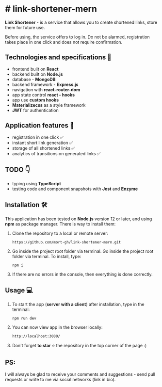 # # link-shortener-mern

**Link Shortener** - is a service that allows you to create shortened links, store them for future use.

Before using, the service offers to log in. Do not be alarmed, registration takes place in one click and does not require confirmation.

## Technologies and specifications 🧬

- frontend built on **React**
- backend built on **Node.js**
- database - **MongoDB**
- backend framework - **Express.js**
- navigation with **react-router-dom**
- app state control **react - hooks**
- app use **custom hooks**
- **Materializecss** as a style framework
- **JWT** for authentication

## Application features 🚀

- registration in one click ✅
- instant short link generation ✅
- storage of all shortened links ✅
- analytics of transitions on generated links ✅

## TODO 👇

- typing using **TypeScript**
- testing code and component snapshots with **Jest** and **Enzyme**

## Installation 🛠

This application has been tested on **Node.js** version 12 or later, and using **npm** as package manager. There is way to install them:

1. Clone the repository to a local or remote server:

   `https://github.com/mort-gh/link-shortener-mern.git`

2. Go inside the project root folder via terminal. Go inside the project root folder via terminal. 
To install, type: 

	`npm i`

3. If there are no errors in the console, then everything is done correctly.


## Usage 💻

1. To start the app (**server with a client**) after installation, type in the terminal: 

	`npm run dev`

2. You can now view app in the browser locally:

	`http://localhost:3000/`

3. Don't forget **to star** ⭐ the repository in the top corner of the page :)

## PS:

I will always be glad to receive your comments and suggestions - send pull requests or write to me via social networks (link in bio).
